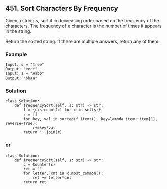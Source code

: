 ## 451. Sort Characters By Frequency

Given a string s, sort it in decreasing order based on the frequency of the characters. The frequency of a character is the number of times it appears in the string.

Return the sorted string. If there are multiple answers, return any of them.

### Example
```
Input: s = "tree"
Output: "eert"
Input: s = "Aabb"
Output: "bbAa"
```
### Solution
```
class Solution:
    def frequencySort(self, s: str) -> str:
        f = {c:s.count(c) for c in set(s)}
        r = []
        for key, val in sorted(f.items(), key=lambda item: item[1], reverse=True):
            r+=key*val
        return ''.join(r)
```
### or
```
class Solution:
    def frequencySort(self, s: str) -> str:
        c = Counter(s)
        ret = ""
        for letter, cnt in c.most_common():
            ret += letter*cnt
        return ret
```